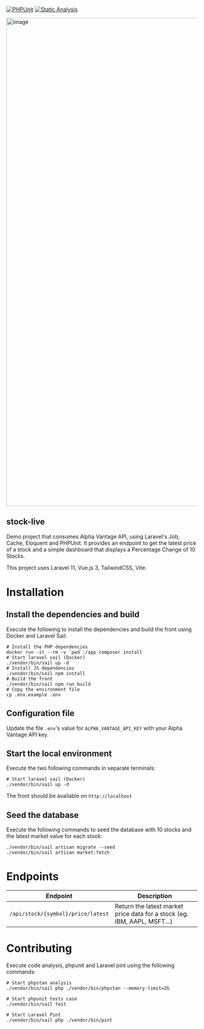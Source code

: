 <p align="center">

[![PHPUnit](https://github.com/jf-m/stock-live/actions/workflows/tests.yml/badge.svg)](https://github.com/jf-m/stock-live/actions/workflows/tests.yml)
[![Static Analysis](https://github.com/jf-m/stock-live/actions/workflows/static-analysis.yml/badge.svg)](https://github.com/jf-m/stock-live/actions/workflows/static-analysis.yml)

</p>

<img width="1284" alt="image" src="https://github.com/jf-m/stock-live/assets/9339799/95d2dcf3-709a-4a9d-8635-acecfe8baec7">

## stock-live

Demo project that consumes Alpha Vantage API, using Laravel's Job, Cache, Eloquent and PHPUnit. It provides an endpoint to get the latest price of a stock and a simple dashboard that displays a Percentage Change of 10 Stocks.

This project uses Laravel 11, Vue.js 3, TailwindCSS, Vite.

# Installation

## Install the dependencies and build

Execute the following to install the dependencies and build the front using Docker and Laravel Sail:
```shell
# Install the PHP dependencies
docker run -it --rm -v `pwd`:/app composer install
# Start laravel sail (Docker)
./vendor/bin/sail up -d
# Install JS dependencies
./vendor/bin/sail npm install
# Build the front
./vendor/bin/sail npm run build
# Copy the environment file
cp .env.example .env
```

## Configuration file

Update the file `.env`'s value for `ALPHA_VANTAGE_API_KEY` with your Alpha Vantage API key. 

## Start the local environment

Execute the two following commands in separate terminals:
```shell
# Start laravel sail (Docker)
./vendor/bin/sail up -d
```

The front should be available on `http://localhost`

## Seed the database

Execute the following commands to seed the database with 10 stocks and the latest market value for each stock:

```shell
./vendor/bin/sail artisan migrate --seed
./vendor/bin/sail artisan market:fetch
```

# Endpoints

| Endpoint               | Description                                                              |
|------------------------|--------------------------------------------------------------------------|
| `/api/stock/{symbol}/price/latest` | Return the latest market price data for a stock (eg. IBM, AAPL, MSFT...) |


# Contributing

Execute code analysis, phpunit and Laravel pint using the following commands:
```shell
# Start phpstan analysis
./vendor/bin/sail php ./vendor/bin/phpstan --memory-limit=2G

# Start phpunit tests case
./vendor/bin/sail test

# Start Laravel Pint
./vendor/bin/sail php ./vendor/bin/pint 
```

